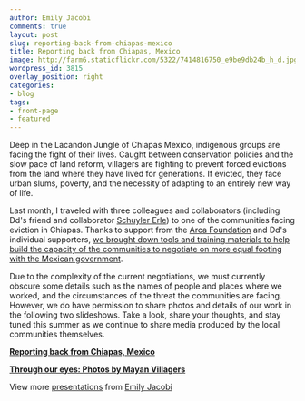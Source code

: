 ```yaml
---
author: Emily Jacobi
comments: true
layout: post
slug: reporting-back-from-chiapas-mexico
title: Reporting back from Chiapas, Mexico
image: http://farm6.staticflickr.com/5322/7414816750_e9be9db24b_h_d.jpg
wordpress_id: 3815
overlay_position: right
categories:
- blog
tags:
- front-page
- featured
---
```


Deep in the Lacandon Jungle of Chiapas Mexico, indigenous groups are facing the fight of their lives. Caught between conservation policies and the slow pace of land reform, villagers are fighting to prevent forced evictions from the land where they have lived for generations. If evicted, they face urban slums, poverty, and the necessity of adapting to an entirely new way of life.

Last month, I traveled with three colleagues and collaborators (including Dd's friend and collaborator [Schuyler Erle](https://twitter.com/#!/schuyler)) to one of the communities facing eviction in Chiapas. Thanks to support from the [Arca Foundation](http://www.arcafoundation.org/) and Dd's individual supporters, [we brought down tools and training materials to help build the capacity of the communities to negotiate on more equal footing with the Mexican government](http://digital-democracy.org/2012/03/22/urgent-action-to-prevent-forced-evictions/).


Due to the complexity of the current negotiations, we must currently obscure some details such as the names of people and places where we worked, and the circumstances of the threat the communities are facing. However, we do have permission to share photos and details of our work in the following two slideshows. Take a look, share your thoughts, and stay tuned this summer as we continue to share media produced by the local communities themselves.





**[Reporting back from Chiapas, Mexico](http://www.slideshare.net/emjacobi/reporting-back-from-chiapas-mexico)**








**[Through our eyes: Photos by Mayan Villagers](http://www.slideshare.net/emjacobi/through-our-eyes-photos-by-mayan-villagers)**

View more [presentations](http://www.slideshare.net/) from [Emily Jacobi](http://www.slideshare.net/emjacobi)
